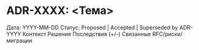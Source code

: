 # ADR-XXXX: <Тема>
Дата: YYYY-MM-DD
Статус: Proposed | Accepted | Superseded by ADR-YYYY
Контекст
Решение
Последствия (+/-)
Связанные RFC/риски/миграции
